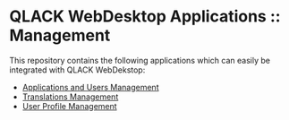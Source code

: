 # QLACK WebDesktop Applications :: Management

This repository contains the following applications which can easily be integrated with QLACK WebDekstop:
- [Applications and Users Management](https://github.com/qlack/QLACK-WebDesktop-Applications/tree/master/Qlack-WebDesktop-Applications-Management)
- [Translations Management](https://github.com/qlack/QLACK-WebDesktop-Applications/tree/master/Qlack-WebDesktop-Translations-Management)
- [User Profile Management](https://github.com/qlack/QLACK-WebDesktop-Applications/tree/master/Qlack-Webdesktop-User-Profile-Management)
